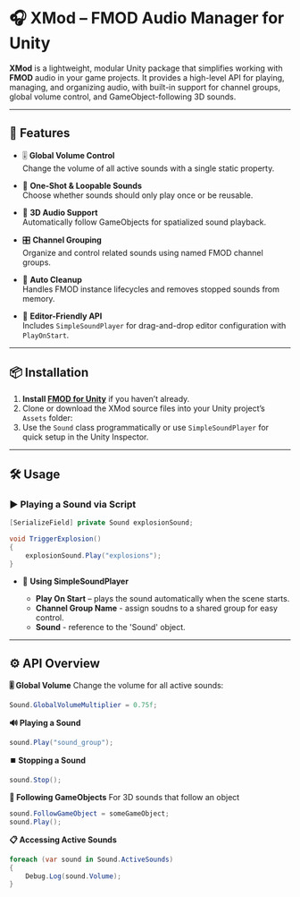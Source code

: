 # 🎧 XMod – FMOD Audio Manager for Unity

**XMod** is a lightweight, modular Unity package that simplifies working with **FMOD** audio in your game projects. It provides a high-level API for playing, managing, and organizing audio, with built-in support for channel groups, global volume control, and GameObject-following 3D sounds.

---

## 🚀 Features

- 🎚️ **Global Volume Control**  
  Change the volume of all active sounds with a single static property.

- 🔁 **One-Shot & Loopable Sounds**  
  Choose whether sounds should only play once or be reusable.

- 🎯 **3D Audio Support**  
  Automatically follow GameObjects for spatialized sound playback.

- 🎛️ **Channel Grouping**  
  Organize and control related sounds using named FMOD channel groups.

- 🧠 **Auto Cleanup**  
  Handles FMOD instance lifecycles and removes stopped sounds from memory.

- 🧩 **Editor-Friendly API**  
  Includes `SimpleSoundPlayer` for drag-and-drop editor configuration with `PlayOnStart`.

---

## 📦 Installation

1. **Install [FMOD for Unity](https://www.fmod.com/unity)** if you haven’t already.
2. Clone or download the XMod source files into your Unity project’s `Assets` folder:
3. Use the `Sound` class programmatically or use `SimpleSoundPlayer` for quick setup in the Unity Inspector.

---

## 🛠️ Usage

### ▶️ Playing a Sound via Script

```csharp
[SerializeField] private Sound explosionSound;

void TriggerExplosion()
{
    explosionSound.Play("explosions");
}
```
- 🧩 **Using SimpleSoundPlayer**

  - **Play On Start** – plays the sound automatically when the scene starts.
  - **Channel Group Name** - assign soudns to a shared group for easy control.
  - **Sound** - reference to the 'Sound' object.

---

## ⚙️ API Overview

**🎚️ Global Volume**
Change the volume for all active sounds:
```csharp
Sound.GlobalVolumeMultiplier = 0.75f;
```

**🔊 Playing a Sound**
```csharp
sound.Play("sound_group");
```

**⏹️ Stopping a Sound**
```csharp
sound.Stop();
```

**📡 Following GameObjects**
For 3D sounds that follow an object
```csharp
sound.FollowGameObject = someGameObject;
sound.Play();
```

**📋 Accessing Active Sounds**
```csharp
foreach (var sound in Sound.ActiveSounds)
{
    Debug.Log(sound.Volume);
}
```
